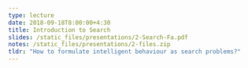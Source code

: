 ```yaml
---
type: lecture
date: 2018-09-18T8:00:00+4:30
title: Introduction to Search
slides: /static_files/presentations/2-Search-Fa.pdf
notes: /static_files/presentations/2-files.zip
tldr: "How to formulate intelligent behaviour as search problems?"
---
```

